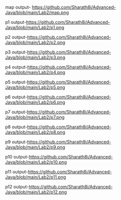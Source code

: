 
map output- https://github.com/Sharath8i/Advanced-Java/blob/main/Lab2/map.png

p1 output-https://github.com/Sharath8i/Advanced-Java/blob/main/Lab2/p1.png

p2 output-https://github.com/Sharath8i/Advanced-Java/blob/main/Lab2/p2.png

p3 output-https://github.com/Sharath8i/Advanced-Java/blob/main/Lab2/p3.png

p4 output-https://github.com/Sharath8i/Advanced-Java/blob/main/Lab2/p4.png

p5 output-https://github.com/Sharath8i/Advanced-Java/blob/main/Lab2/p5.png

p6 output-https://github.com/Sharath8i/Advanced-Java/blob/main/Lab2/p6.png

p7 output-https://github.com/Sharath8i/Advanced-Java/blob/main/Lab2/p7.png

p8 output-https://github.com/Sharath8i/Advanced-Java/blob/main/Lab2/p8.png

p9 output-https://github.com/Sharath8i/Advanced-Java/blob/main/Lab2/p9.png

p10 output-https://github.com/Sharath8i/Advanced-Java/blob/main/Lab2/p10.png

p11 output-https://github.com/Sharath8i/Advanced-Java/blob/main/Lab2/p11.png

p12 output-https://github.com/Sharath8i/Advanced-Java/blob/main/Lab2/p12.png
